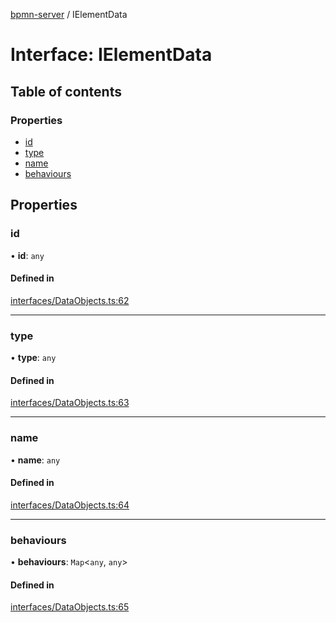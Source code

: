 [bpmn-server](../readme.md) / IElementData

# Interface: IElementData

## Table of contents

### Properties

- [id](IElementData.md#id)
- [type](IElementData.md#type)
- [name](IElementData.md#name)
- [behaviours](IElementData.md#behaviours)

## Properties

### id

• **id**: `any`

#### Defined in

[interfaces/DataObjects.ts:62](https://github.com/bpmnServer/bpmn-server/blob/6f144fc/src/interfaces/DataObjects.ts#L62)

___

### type

• **type**: `any`

#### Defined in

[interfaces/DataObjects.ts:63](https://github.com/bpmnServer/bpmn-server/blob/6f144fc/src/interfaces/DataObjects.ts#L63)

___

### name

• **name**: `any`

#### Defined in

[interfaces/DataObjects.ts:64](https://github.com/bpmnServer/bpmn-server/blob/6f144fc/src/interfaces/DataObjects.ts#L64)

___

### behaviours

• **behaviours**: `Map`\<`any`, `any`\>

#### Defined in

[interfaces/DataObjects.ts:65](https://github.com/bpmnServer/bpmn-server/blob/6f144fc/src/interfaces/DataObjects.ts#L65)
